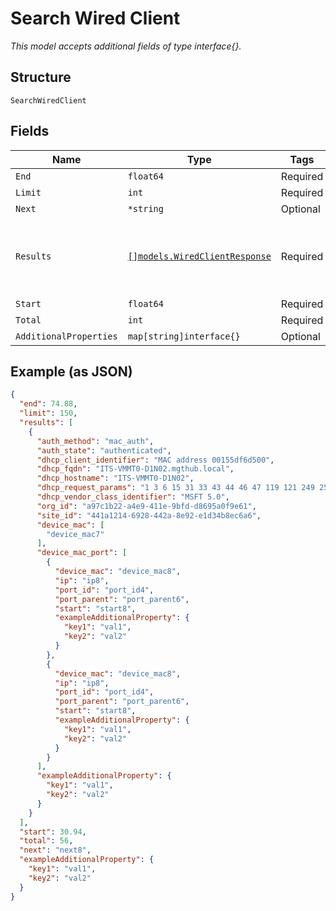 
# Search Wired Client

*This model accepts additional fields of type interface{}.*

## Structure

`SearchWiredClient`

## Fields

| Name | Type | Tags | Description |
|  --- | --- | --- | --- |
| `End` | `float64` | Required | - |
| `Limit` | `int` | Required | - |
| `Next` | `*string` | Optional | - |
| `Results` | [`[]models.WiredClientResponse`](../../doc/models/wired-client-response.md) | Required | **Constraints**: *Minimum Items*: `1`, *Unique Items Required* |
| `Start` | `float64` | Required | - |
| `Total` | `int` | Required | - |
| `AdditionalProperties` | `map[string]interface{}` | Optional | - |

## Example (as JSON)

```json
{
  "end": 74.88,
  "limit": 150,
  "results": [
    {
      "auth_method": "mac_auth",
      "auth_state": "authenticated",
      "dhcp_client_identifier": "MAC address 00155df6d500",
      "dhcp_fqdn": "ITS-VMMT0-D1N02.mgthub.local",
      "dhcp_hostname": "ITS-VMMT0-D1N02",
      "dhcp_request_params": "1 3 6 15 31 33 43 44 46 47 119 121 249 252",
      "dhcp_vendor_class_identifier": "MSFT 5.0",
      "org_id": "a97c1b22-a4e9-411e-9bfd-d8695a0f9e61",
      "site_id": "441a1214-6928-442a-8e92-e1d34b8ec6a6",
      "device_mac": [
        "device_mac7"
      ],
      "device_mac_port": [
        {
          "device_mac": "device_mac8",
          "ip": "ip8",
          "port_id": "port_id4",
          "port_parent": "port_parent6",
          "start": "start8",
          "exampleAdditionalProperty": {
            "key1": "val1",
            "key2": "val2"
          }
        },
        {
          "device_mac": "device_mac8",
          "ip": "ip8",
          "port_id": "port_id4",
          "port_parent": "port_parent6",
          "start": "start8",
          "exampleAdditionalProperty": {
            "key1": "val1",
            "key2": "val2"
          }
        }
      ],
      "exampleAdditionalProperty": {
        "key1": "val1",
        "key2": "val2"
      }
    }
  ],
  "start": 30.94,
  "total": 56,
  "next": "next8",
  "exampleAdditionalProperty": {
    "key1": "val1",
    "key2": "val2"
  }
}
```

